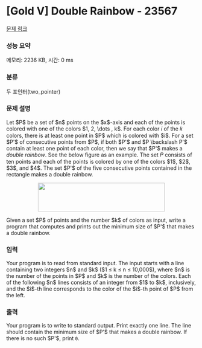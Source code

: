 # [Gold V] Double Rainbow - 23567 

[문제 링크](https://www.acmicpc.net/problem/23567) 

### 성능 요약

메모리: 2236 KB, 시간: 0 ms

### 분류

두 포인터(two_pointer)

### 문제 설명

<p>Let $P$ be a set of $n$ points on the $x$-axis and each of the points is colored with one of the colors $1, 2, \dots , k$. For each color 𝑖 of the 𝑘 colors, there is at least one point in $P$ which is colored with $i$. For a set $P'$ of consecutive points from $P$, if both $P'$ and $P \backslash P'$ contain at least one point of each color, then we say that $P'$ makes a <em>double rainbow</em>. See the below figure as an example. The set 𝑃 consists of ten points and each of the points is colored by one of the colors $1$, $2$, $3$, and $4$. The set $P'$ of the five consecutive points contained in the rectangle makes a double rainbow.</p>

<p style="text-align: center;"><img alt="" src="" style="width: 336px; height: 76px;"></p>

<p>Given a set $P$ of points and the number $k$ of colors as input, write a program that computes and prints out the minimum size of $P'$ that makes a double rainbow.</p>

### 입력 

 <p>Your program is to read from standard input. The input starts with a line containing two integers $n$ and $k$ ($1 ≤ k ≤ n ≤ 10,000$), where $n$ is the number of the points in $P$ and $k$ is the number of the colors. Each of the following $n$ lines consists of an integer from $1$ to $k$, inclusively, and the $i$-th line corresponds to the color of the $i$-th point of $P$ from the left.</p>

### 출력 

 <p>Your program is to write to standard output. Print exactly one line. The line should contain the minimum size of $P'$ that makes a double rainbow. If there is no such $P'$, print <code>0</code>.</p>

